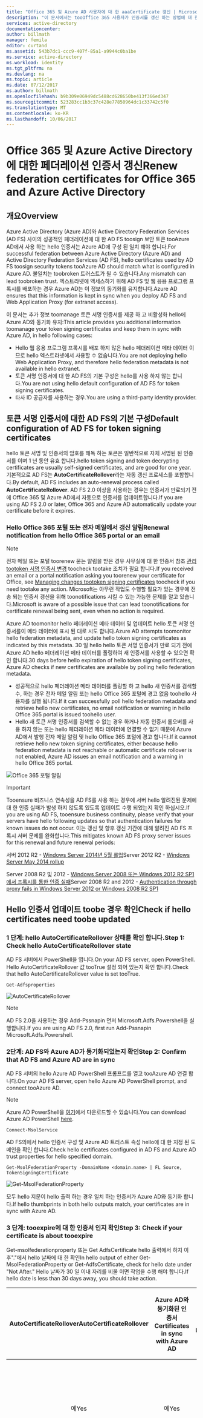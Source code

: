 ```yaml
---
title: "Office 365 및 Azure AD 사용자에 대 한 aaaCertificate 갱신 | Microsoft Docs"
description: "이 문서에서는 tooOffice 365 사용자가 인증서를 갱신 하는 방법에 대 한 알리는 전자 메일을 tooresolve 발급 하는 방법을 설명 합니다."
services: active-directory
documentationcenter: 
author: billmath
manager: femila
editor: curtand
ms.assetid: 543b7dc1-ccc9-407f-85a1-a9944c0ba1be
ms.service: active-directory
ms.workload: identity
ms.tgt_pltfrm: na
ms.devlang: na
ms.topic: article
ms.date: 07/12/2017
ms.author: billmath
ms.openlocfilehash: b9b309e06949dc5488cd628650be413f366ed347
ms.sourcegitcommit: 523283cc1b3c37c428e77850964dc1c33742c5f0
ms.translationtype: MT
ms.contentlocale: ko-KR
ms.lasthandoff: 10/06/2017
---
```

# <a name="renew-federation-certificates-for-office-365-and-azure-active-directory"></a><span data-ttu-id="c75d0-103">Office 365 및 Azure Active Directory에 대한 페더레이션 인증서 갱신</span><span class="sxs-lookup"><span data-stu-id="c75d0-103">Renew federation certificates for Office 365 and Azure Active Directory</span></span>
## <a name="overview"></a><span data-ttu-id="c75d0-104">개요</span><span class="sxs-lookup"><span data-stu-id="c75d0-104">Overview</span></span>
<span data-ttu-id="c75d0-105">Azure Active Directory (Azure AD)와 Active Directory Federation Services (AD FS) 사이의 성공적인 페더레이션에 대 한 AD FS toosign 보안 토큰 tooAzure AD에서 사용 하는 hello 인증서는 Azure AD에 구성 된 일치 해야 합니다.</span><span class="sxs-lookup"><span data-stu-id="c75d0-105">For successful federation between Azure Active Directory (Azure AD) and Active Directory Federation Services (AD FS), hello certificates used by AD FS toosign security tokens tooAzure AD should match what is configured in Azure AD.</span></span> <span data-ttu-id="c75d0-106">불일치는 toobroken 트러스트가 될 수 있습니다.</span><span class="sxs-lookup"><span data-stu-id="c75d0-106">Any mismatch can lead toobroken trust.</span></span> <span data-ttu-id="c75d0-107">엑스트라넷에 액세스하기 위해 AD FS 및 웹 응용 프로그램 프록시를 배포하는 경우 Azure AD는 이 정보의 동기화를 유지합니다.</span><span class="sxs-lookup"><span data-stu-id="c75d0-107">Azure AD ensures that this information is kept in sync when you deploy AD FS and Web Application Proxy (for extranet access).</span></span>

<span data-ttu-id="c75d0-108">이 문서는 추가 정보 toomanage 토큰 서명 인증서를 제공 하 고 비활성화 hello에 Azure AD와 동기화 유지:</span><span class="sxs-lookup"><span data-stu-id="c75d0-108">This article provides you additional information toomanage your token signing certificates and keep them in sync with Azure AD, in hello following cases:</span></span>

* <span data-ttu-id="c75d0-109">Hello 웹 응용 프로그램 프록시를 배포 하지 않은 hello 페더레이션 메타 데이터 이므로 hello 엑스트라넷에서 사용할 수 없습니다.</span><span class="sxs-lookup"><span data-stu-id="c75d0-109">You are not deploying hello Web Application Proxy, and therefore hello federation metadata is not available in hello extranet.</span></span>
* <span data-ttu-id="c75d0-110">토큰 서명 인증서에 대 한 AD FS의 기본 구성은 hello를 사용 하지 않는 합니다.</span><span class="sxs-lookup"><span data-stu-id="c75d0-110">You are not using hello default configuration of AD FS for token signing certificates.</span></span>
* <span data-ttu-id="c75d0-111">타사 ID 공급자를 사용하는 경우.</span><span class="sxs-lookup"><span data-stu-id="c75d0-111">You are using a third-party identity provider.</span></span>

## <a name="default-configuration-of-ad-fs-for-token-signing-certificates"></a><span data-ttu-id="c75d0-112">토큰 서명 인증서에 대한 AD FS의 기본 구성</span><span class="sxs-lookup"><span data-stu-id="c75d0-112">Default configuration of AD FS for token signing certificates</span></span>
<span data-ttu-id="c75d0-113">hello 토큰 서명 및 인증서의 암호를 해독 하는 토큰은 일반적으로 자체 서명된 된 인증서를 이며 1 년 동안 유효 합니다.</span><span class="sxs-lookup"><span data-stu-id="c75d0-113">hello token signing and token decrypting certificates are usually self-signed certificates, and are good for one year.</span></span> <span data-ttu-id="c75d0-114">기본적으로 AD FS는 **AutoCertificateRollover**라는 자동 갱신 프로세스를 포함합니다.</span><span class="sxs-lookup"><span data-stu-id="c75d0-114">By default, AD FS includes an auto-renewal process called **AutoCertificateRollover**.</span></span> <span data-ttu-id="c75d0-115">AD FS 2.0 이상을 사용하는 경우는 인증서가 만료되기 전에 Office 365 및 Azure AD에서 자동으로 인증서를 업데이트합니다.</span><span class="sxs-lookup"><span data-stu-id="c75d0-115">If you are using AD FS 2.0 or later, Office 365 and Azure AD automatically update your certificate before it expires.</span></span>

### <a name="renewal-notification-from-hello-office-365-portal-or-an-email"></a><span data-ttu-id="c75d0-116">Hello Office 365 포털 또는 전자 메일에서 갱신 알림</span><span class="sxs-lookup"><span data-stu-id="c75d0-116">Renewal notification from hello Office 365 portal or an email</span></span>
> [!NOTE]
> <span data-ttu-id="c75d0-117">전자 메일 또는 포털 toorenew 묻는 알림을 받은 경우 사무실에 대 한 인증서 참조 [관리 tootoken 서명 인증서 변경](#managecerts) toocheck tootake 조치가 필요 합니다.</span><span class="sxs-lookup"><span data-stu-id="c75d0-117">If you received an email or a portal notification asking you toorenew your certificate for Office, see [Managing changes tootoken signing certificates](#managecerts) toocheck if you need tootake any action.</span></span> <span data-ttu-id="c75d0-118">Microsoft는 아무런 작업도 수행할 필요가 있는 경우에 전송 되는 인증서 갱신을 위해 toonotifications 시킬 수 있는 가능한 문제를 알고 있습니다.</span><span class="sxs-lookup"><span data-stu-id="c75d0-118">Microsoft is aware of a possible issue that can lead toonotifications for certificate renewal being sent, even when no action is required.</span></span>
>
>

<span data-ttu-id="c75d0-119">Azure AD toomonitor hello 페더레이션 메타 데이터 및 업데이트 hello 토큰 서명 인증서를이 메타 데이터에 표시 된 대로 시도 합니다.</span><span class="sxs-lookup"><span data-stu-id="c75d0-119">Azure AD attempts toomonitor hello federation metadata, and update hello token signing certificates as indicated by this metadata.</span></span> <span data-ttu-id="c75d0-120">30 일 hello hello 토큰 서명 인증서가 만료 되기 전에 Azure AD hello 페더레이션 메타 데이터를 폴링하여 새 인증서를 사용할 수 있으면 확인 합니다.</span><span class="sxs-lookup"><span data-stu-id="c75d0-120">30 days before hello expiration of hello token signing certificates, Azure AD checks if new certificates are available by polling hello federation metadata.</span></span>

* <span data-ttu-id="c75d0-121">성공적으로 hello 페더레이션 메타 데이터를 폴링할 하 고 hello 새 인증서를 검색할 수, 하는 경우 전자 메일 알림 또는 hello Office 365 포털에 경고 없음 toohello 사용자를 실행 됩니다.</span><span class="sxs-lookup"><span data-stu-id="c75d0-121">If it can successfully poll hello federation metadata and retrieve hello new certificates, no email notification or warning in hello Office 365 portal is issued toohello user.</span></span>
* <span data-ttu-id="c75d0-122">Hello 새 토큰 서명 인증서를 검색할 수 없는 경우 하거나 자동 인증서 롤오버를 사용 하지 않는 또는 hello 페더레이션 메타 데이터에 연결할 수 없기 때문에 Azure AD에서 발행 전자 메일 알림 및 hello Office 365 포털에 경고 합니다.</span><span class="sxs-lookup"><span data-stu-id="c75d0-122">If it cannot retrieve hello new token signing certificates, either because hello federation metadata is not reachable or automatic certificate rollover is not enabled, Azure AD issues an email notification and a warning in hello Office 365 portal.</span></span>

![Office 365 포털 알림](./media/active-directory-aadconnect-o365-certs/notification.png)

> [!IMPORTANT]
> <span data-ttu-id="c75d0-124">Tooensure 비즈니스 연속성을 AD FS를 사용 하는 경우에 서버 hello 알려진된 문제에 대 한 인증 실패가 발생 하지 않도록 있도록 업데이트 수행 되었는지 확인 하십시오.</span><span class="sxs-lookup"><span data-stu-id="c75d0-124">If you are using AD FS, tooensure business continuity, please verify that your servers have hello following updates so that authentication failures for known issues do not occur.</span></span> <span data-ttu-id="c75d0-125">이는 갱신 및 향후 갱신 기간에 대해 알려진 AD FS 프록시 서버 문제를 완화합니다.</span><span class="sxs-lookup"><span data-stu-id="c75d0-125">This mitigates known AD FS proxy server issues for this renewal and future renewal periods:</span></span>
>
> <span data-ttu-id="c75d0-126">서버 2012 R2 - [Windows Server 2014년 5월 롤업](http://support.microsoft.com/kb/2955164)</span><span class="sxs-lookup"><span data-stu-id="c75d0-126">Server 2012 R2 - [Windows Server May 2014 rollup](http://support.microsoft.com/kb/2955164)</span></span>
>
> <span data-ttu-id="c75d0-127">Server 2008 R2 및 2012 - [Windows Server 2008 또는 Windows 2012 R2 SP1에서 프록시를 통한 인증 실패](http://support.microsoft.com/kb/3094446)</span><span class="sxs-lookup"><span data-stu-id="c75d0-127">Server 2008 R2 and 2012 - [Authentication through proxy fails in Windows Server 2012 or Windows 2008 R2 SP1](http://support.microsoft.com/kb/3094446)</span></span>
>
>

## <span data-ttu-id="c75d0-128">Hello 인증서 업데이트 toobe 경우 확인<a name="managecerts"></a></span><span class="sxs-lookup"><span data-stu-id="c75d0-128">Check if hello certificates need toobe updated <a name="managecerts"></a></span></span>
### <a name="step-1-check-hello-autocertificaterollover-state"></a><span data-ttu-id="c75d0-129">1 단계: hello AutoCertificateRollover 상태를 확인 합니다.</span><span class="sxs-lookup"><span data-stu-id="c75d0-129">Step 1: Check hello AutoCertificateRollover state</span></span>
<span data-ttu-id="c75d0-130">AD FS 서버에서 PowerShell을 엽니다.</span><span class="sxs-lookup"><span data-stu-id="c75d0-130">On your AD FS server, open PowerShell.</span></span> <span data-ttu-id="c75d0-131">Hello AutoCertificateRollover 값 tooTrue 설정 되어 있는지 확인 합니다.</span><span class="sxs-lookup"><span data-stu-id="c75d0-131">Check that hello AutoCertificateRollover value is set tooTrue.</span></span>

    Get-Adfsproperties

![AutoCertificateRollover](./media/active-directory-aadconnect-o365-certs/autocertrollover.png)

>[!NOTE] 
><span data-ttu-id="c75d0-133">AD FS 2.0을 사용하는 경우 Add-Pssnapin 먼저 Microsoft.Adfs.Powershell을 실행합니다.</span><span class="sxs-lookup"><span data-stu-id="c75d0-133">If you are using AD FS 2.0, first run Add-Pssnapin Microsoft.Adfs.Powershell.</span></span>

### <a name="step-2-confirm-that-ad-fs-and-azure-ad-are-in-sync"></a><span data-ttu-id="c75d0-134">2단계: AD FS와 Azure AD가 동기화되었는지 확인</span><span class="sxs-lookup"><span data-stu-id="c75d0-134">Step 2: Confirm that AD FS and Azure AD are in sync</span></span>
<span data-ttu-id="c75d0-135">AD FS 서버의 hello Azure AD PowerShell 프롬프트를 열고 tooAzure AD 연결 합니다.</span><span class="sxs-lookup"><span data-stu-id="c75d0-135">On your AD FS server, open hello Azure AD PowerShell prompt, and connect tooAzure AD.</span></span>

> [!NOTE]
> <span data-ttu-id="c75d0-136">Azure AD PowerShell을 [여기](https://technet.microsoft.com/library/jj151815.aspx)에서 다운로드할 수 있습니다.</span><span class="sxs-lookup"><span data-stu-id="c75d0-136">You can download Azure AD PowerShell [here](https://technet.microsoft.com/library/jj151815.aspx).</span></span>
>
>

    Connect-MsolService

<span data-ttu-id="c75d0-137">AD FS의에서 hello 인증서 구성 및 Azure AD 트러스트 속성 hello에 대 한 지정 된 도메인을 확인 합니다.</span><span class="sxs-lookup"><span data-stu-id="c75d0-137">Check hello certificates configured in AD FS and Azure AD trust properties for hello specified domain.</span></span>

    Get-MsolFederationProperty -DomainName <domain.name> | FL Source, TokenSigningCertificate

![Get-MsolFederationProperty](./media/active-directory-aadconnect-o365-certs/certsync.png)

<span data-ttu-id="c75d0-139">모두 hello 지문이 hello 출력 하는 경우 일치 하는 인증서가 Azure AD와 동기화 합니다.</span><span class="sxs-lookup"><span data-stu-id="c75d0-139">If hello thumbprints in both hello outputs match, your certificates are in sync with Azure AD.</span></span>

### <a name="step-3-check-if-your-certificate-is-about-tooexpire"></a><span data-ttu-id="c75d0-140">3 단계: tooexpire에 대 한 인증서 인지 확인</span><span class="sxs-lookup"><span data-stu-id="c75d0-140">Step 3: Check if your certificate is about tooexpire</span></span>
<span data-ttu-id="c75d0-141">Get-msolfederationproperty 또는 Get AdfsCertificate hello 출력에서 하지 이후"."에서 hello 날짜에 대 한 확인</span><span class="sxs-lookup"><span data-stu-id="c75d0-141">In hello output of either Get-MsolFederationProperty or Get-AdfsCertificate, check for hello date under "Not After."</span></span> <span data-ttu-id="c75d0-142">Hello 날짜가 30 일 이내 자리를 비울 이면 작업을 수행 해야 합니다.</span><span class="sxs-lookup"><span data-stu-id="c75d0-142">If hello date is less than 30 days away, you should take action.</span></span>

| <span data-ttu-id="c75d0-143">AutoCertificateRollover</span><span class="sxs-lookup"><span data-stu-id="c75d0-143">AutoCertificateRollover</span></span> | <span data-ttu-id="c75d0-144">Azure AD와 동기화된 인증서</span><span class="sxs-lookup"><span data-stu-id="c75d0-144">Certificates in sync with Azure AD</span></span> | <span data-ttu-id="c75d0-145">페더레이션 메타데이터는 공개적으로 액세스할 수 있습니다.</span><span class="sxs-lookup"><span data-stu-id="c75d0-145">Federation metadata is publicly accessible</span></span> | <span data-ttu-id="c75d0-146">유효성 검사</span><span class="sxs-lookup"><span data-stu-id="c75d0-146">Validity</span></span> | <span data-ttu-id="c75d0-147">동작</span><span class="sxs-lookup"><span data-stu-id="c75d0-147">Action</span></span> |
|:---:|:---:|:---:|:---:|:---:|
| <span data-ttu-id="c75d0-148">예</span><span class="sxs-lookup"><span data-stu-id="c75d0-148">Yes</span></span> |<span data-ttu-id="c75d0-149">예</span><span class="sxs-lookup"><span data-stu-id="c75d0-149">Yes</span></span> |<span data-ttu-id="c75d0-150">예</span><span class="sxs-lookup"><span data-stu-id="c75d0-150">Yes</span></span> |- |<span data-ttu-id="c75d0-151">어떤 조치도 필요하지 않습니다.</span><span class="sxs-lookup"><span data-stu-id="c75d0-151">No action needed.</span></span> <span data-ttu-id="c75d0-152">[자동으로 토큰 서명 인증서 갱신](#autorenew)을 참조하세요.</span><span class="sxs-lookup"><span data-stu-id="c75d0-152">See [Renew token signing certificate automatically](#autorenew).</span></span> |
| <span data-ttu-id="c75d0-153">예</span><span class="sxs-lookup"><span data-stu-id="c75d0-153">Yes</span></span> |<span data-ttu-id="c75d0-154">아니요</span><span class="sxs-lookup"><span data-stu-id="c75d0-154">No</span></span> |- |<span data-ttu-id="c75d0-155">15일 이내</span><span class="sxs-lookup"><span data-stu-id="c75d0-155">Less than 15 days</span></span> |<span data-ttu-id="c75d0-156">즉시 갱신합니다.</span><span class="sxs-lookup"><span data-stu-id="c75d0-156">Renew immediately.</span></span> <span data-ttu-id="c75d0-157">[수동으로 토큰 서명 인증서 갱신](#manualrenew)을 참조하세요.</span><span class="sxs-lookup"><span data-stu-id="c75d0-157">See [Renew token signing certificate manually](#manualrenew).</span></span> |
| <span data-ttu-id="c75d0-158">아니요</span><span class="sxs-lookup"><span data-stu-id="c75d0-158">No</span></span> |- |- |<span data-ttu-id="c75d0-159">30일 이내</span><span class="sxs-lookup"><span data-stu-id="c75d0-159">Less than 30 days</span></span> |<span data-ttu-id="c75d0-160">즉시 갱신합니다.</span><span class="sxs-lookup"><span data-stu-id="c75d0-160">Renew immediately.</span></span> <span data-ttu-id="c75d0-161">[수동으로 토큰 서명 인증서 갱신](#manualrenew)을 참조하세요.</span><span class="sxs-lookup"><span data-stu-id="c75d0-161">See [Renew token signing certificate manually](#manualrenew).</span></span> |

<span data-ttu-id="c75d0-162">\[-] 중요하지 않습니다.</span><span class="sxs-lookup"><span data-stu-id="c75d0-162">\[-]  Does not matter</span></span>

## <span data-ttu-id="c75d0-163">Hello 토큰 서명 인증서를 자동으로 갱신 (권장)<a name="autorenew"></a></span><span class="sxs-lookup"><span data-stu-id="c75d0-163">Renew hello token signing certificate automatically (recommended) <a name="autorenew"></a></span></span>
<span data-ttu-id="c75d0-164">필요 없음 tooperform는 수동으로 설치 hello 다음 모두 해당 하는 경우:</span><span class="sxs-lookup"><span data-stu-id="c75d0-164">You don't need tooperform any manual steps if both of hello following are true:</span></span>

* <span data-ttu-id="c75d0-165">Hello 엑스트라넷에서 액세스 toohello 페더레이션 메타 데이터를 사용할 수 있는 웹 응용 프로그램 프록시를 배포 했습니다.</span><span class="sxs-lookup"><span data-stu-id="c75d0-165">You have deployed Web Application Proxy, which can enable access toohello federation metadata from hello extranet.</span></span>
* <span data-ttu-id="c75d0-166">AD FS hello 기본 구성 (AutoCertificateRollover 사용)를 사용 하는 합니다.</span><span class="sxs-lookup"><span data-stu-id="c75d0-166">You are using hello AD FS default configuration (AutoCertificateRollover is enabled).</span></span>

<span data-ttu-id="c75d0-167">다음 인증서 hello tooconfirm 검사 hello는 자동으로 업데이트할 수 있습니다.</span><span class="sxs-lookup"><span data-stu-id="c75d0-167">Check hello following tooconfirm that hello certificate can be automatically updated.</span></span>

<span data-ttu-id="c75d0-168">**1. hello AD FS 속성 AutoCertificateRollover tooTrue 설정 되어야 합니다.**</span><span class="sxs-lookup"><span data-stu-id="c75d0-168">**1. hello AD FS property AutoCertificateRollover must be set tooTrue.**</span></span> <span data-ttu-id="c75d0-169">이 새 토큰 서명 및 토큰 암호 해독 인증서 만료 된 hello 이전 하기 전에 AD FS 자동으로 생성 됩니다 나타냅니다.</span><span class="sxs-lookup"><span data-stu-id="c75d0-169">This indicates that AD FS will automatically generate new token signing and token decryption certificates, before hello old ones expire.</span></span>

<span data-ttu-id="c75d0-170">**2. hello AD FS 페더레이션 메타 데이터는 공개적으로 액세스할 수 있습니다.**</span><span class="sxs-lookup"><span data-stu-id="c75d0-170">**2. hello AD FS federation metadata is publicly accessible.**</span></span> <span data-ttu-id="c75d0-171">Toohello 이동 하 여 페더레이션 메타 데이터에 공개적으로 액세스할 수 있는지 확인 하십시오 (hello 회사 네트워크)에서 공용 인터넷 hello URL에는 컴퓨터에서 나오는에:</span><span class="sxs-lookup"><span data-stu-id="c75d0-171">Check that your federation metadata is publicly accessible by navigating toohello following URL from a computer on hello public internet (off of hello corporate network):</span></span>

<span data-ttu-id="c75d0-172">https://(your_FS_name)/federationmetadata/2007-06/federationmetadata.xml</span><span class="sxs-lookup"><span data-stu-id="c75d0-172">https://(your_FS_name)/federationmetadata/2007-06/federationmetadata.xml</span></span>

<span data-ttu-id="c75d0-173">여기서 `(your_FS_name) `fs.contoso.com과 같이 조직을 사용 하는 hello 페더레이션 서비스 호스트 이름으로 대체 됩니다.  두 tooverify 수 있다면 이러한 설정에 성공적으로 없는 toodo 다른 항목이 있습니다.</span><span class="sxs-lookup"><span data-stu-id="c75d0-173">where `(your_FS_name) `is replaced with hello federation service host name your organization uses, such as fs.contoso.com.  If you are able tooverify both of these settings successfully, you do not have toodo anything else.</span></span>  

<span data-ttu-id="c75d0-174">예: https://fs.contoso.com/federationmetadata/2007-06/federationmetadata.xml</span><span class="sxs-lookup"><span data-stu-id="c75d0-174">Example: https://fs.contoso.com/federationmetadata/2007-06/federationmetadata.xml</span></span>

## <span data-ttu-id="c75d0-175">Hello 토큰 서명 인증서를 수동으로 갱신<a name="manualrenew"></a></span><span class="sxs-lookup"><span data-stu-id="c75d0-175">Renew hello token signing certificate manually <a name="manualrenew"></a></span></span>
<span data-ttu-id="c75d0-176">선택할 수 있습니다 toorenew hello 토큰 서명 인증서 수동으로.</span><span class="sxs-lookup"><span data-stu-id="c75d0-176">You may choose toorenew hello token signing certificates manually.</span></span> <span data-ttu-id="c75d0-177">예를 들어 hello 다음과 같은 시나리오에 더 적합할 수 수동 갱신 합니다.</span><span class="sxs-lookup"><span data-stu-id="c75d0-177">For example, hello following scenarios might work better for manual renewal:</span></span>

* <span data-ttu-id="c75d0-178">토큰 서명 인증서는 자체 서명된 인증서가 아닙니다.</span><span class="sxs-lookup"><span data-stu-id="c75d0-178">Token signing certificates are not self-signed certificates.</span></span> <span data-ttu-id="c75d0-179">hello 가장 일반적인 이유는 조직의 AD FS 인증서는 조직의 인증 기관에서 등록을 관리 합니다.</span><span class="sxs-lookup"><span data-stu-id="c75d0-179">hello most common reason for this is that your organization manages AD FS certificates enrolled from an organizational certificate authority.</span></span>
* <span data-ttu-id="c75d0-180">네트워크 보안에는 hello 페더레이션 메타 데이터 toobe 공개적으로 사용할 수 없도록 합니다.</span><span class="sxs-lookup"><span data-stu-id="c75d0-180">Network security does not allow hello federation metadata toobe publicly available.</span></span>

<span data-ttu-id="c75d0-181">이러한 시나리오에서는 hello 토큰 서명 인증서를 업데이트할 때마다도 업데이트 해야 Office 365 도메인 Update-msolfederateddomain hello PowerShell 명령을 사용 하 여 합니다.</span><span class="sxs-lookup"><span data-stu-id="c75d0-181">In these scenarios, every time you update hello token signing certificates, you must also update your Office 365 domain by using hello PowerShell command, Update-MsolFederatedDomain.</span></span>

### <a name="step-1-ensure-that-ad-fs-has-new-token-signing-certificates"></a><span data-ttu-id="c75d0-182">1단계: AD FS에 새 토큰 서명 인증서가 있는지 확인</span><span class="sxs-lookup"><span data-stu-id="c75d0-182">Step 1: Ensure that AD FS has new token signing certificates</span></span>
<span data-ttu-id="c75d0-183">**기본이 아닌 구성**</span><span class="sxs-lookup"><span data-stu-id="c75d0-183">**Non-default configuration**</span></span>

<span data-ttu-id="c75d0-184">AD FS의 기본 구성이 사용 하는 경우 (여기서 **AutoCertificateRollover** 너무 설정**False**), 사용자 지정 인증서 (자체 서명 되지 않았습니다)을 사용할 것입니다.</span><span class="sxs-lookup"><span data-stu-id="c75d0-184">If you are using a non-default configuration of AD FS (where **AutoCertificateRollover** is set too**False**), you are probably using custom certificates (not self-signed).</span></span> <span data-ttu-id="c75d0-185">어떻게 toorenew hello AD FS 토큰 서명 인증서에 대 한 자세한 내용은 참조 [자체 서명 인증서를 AD FS를 사용 하지 않는 고객에 대 한 지침](https://msdn.microsoft.com/library/azure/JJ933264.aspx#BKMK_NotADFSCert)합니다.</span><span class="sxs-lookup"><span data-stu-id="c75d0-185">For more information about how toorenew hello AD FS token signing certificates, see [Guidance for customers not using AD FS self-signed certificates](https://msdn.microsoft.com/library/azure/JJ933264.aspx#BKMK_NotADFSCert).</span></span>

<span data-ttu-id="c75d0-186">**페더레이션 메타데이터를 공개적으로 사용할 수 없습니다.**</span><span class="sxs-lookup"><span data-stu-id="c75d0-186">**Federation metadata is not publicly available**</span></span>

<span data-ttu-id="c75d0-187">경우에 다른 손을 hello **AutoCertificateRollover** 너무 설정 되어**True**, 페더레이션 메타 데이터를 공개적으로 액세스할 수 없는 경우, 먼저 새 토큰 서명 인증서 AD에서 생성 하 고 있는지 확인 하지만 FS 합니다.</span><span class="sxs-lookup"><span data-stu-id="c75d0-187">On hello other hand, if **AutoCertificateRollover** is set too**True**, but your federation metadata is not publicly accessible, first make sure that new token signing certificates have been generated by AD FS.</span></span> <span data-ttu-id="c75d0-188">새 토큰 서명 인증서 라인 hello 단계를 수행 하 여 확인 합니다.</span><span class="sxs-lookup"><span data-stu-id="c75d0-188">Confirm you have new token signing certificates by taking hello following steps:</span></span>

1. <span data-ttu-id="c75d0-189">Toohello 기본 AD FS 서버에 로그온 했는지 확인 합니다.</span><span class="sxs-lookup"><span data-stu-id="c75d0-189">Verify that you are logged on toohello primary AD FS server.</span></span>
2. <span data-ttu-id="c75d0-190">PowerShell 명령 창을 열고 다음 명령을 hello를 실행 하 여 AD FS에서 hello 현재 서명 인증서를 확인 합니다.</span><span class="sxs-lookup"><span data-stu-id="c75d0-190">Check hello current signing certificates in AD FS by opening a PowerShell command window, and running hello following command:</span></span>

    <span data-ttu-id="c75d0-191">PS C:\>Get-ADFSCertificate –CertificateType token-signing</span><span class="sxs-lookup"><span data-stu-id="c75d0-191">PS C:\>Get-ADFSCertificate –CertificateType token-signing</span></span>

   > [!NOTE]
   > <span data-ttu-id="c75d0-192">AD FS 2.0을 사용하는 경우 Add-Pssnapin Microsoft.Adfs.Powershell을 먼저 실행해야 합니다.</span><span class="sxs-lookup"><span data-stu-id="c75d0-192">If you are using AD FS 2.0, you should run Add-Pssnapin Microsoft.Adfs.Powershell first.</span></span>
   >
   >
3. <span data-ttu-id="c75d0-193">나열 된 모든 인증서에 hello 명령 출력을 살펴봅니다.</span><span class="sxs-lookup"><span data-stu-id="c75d0-193">Look at hello command output at any certificates listed.</span></span> <span data-ttu-id="c75d0-194">AD FS가 새 인증서를 생성 하는 경우에 hello 출력에 두 개의 인증서 표시 됩니다: 어떤 hello에 대 한 **IsPrimary** 값은 **True** 및 hello **NotAfter** 날짜는 개와 5 일 내 **IsPrimary** 은 **False** 및 **NotAfter** hello 나중에 1 년에 대 한 것입니다.</span><span class="sxs-lookup"><span data-stu-id="c75d0-194">If AD FS has generated a new certificate, you should see two certificates in hello output: one for which hello **IsPrimary** value is **True** and hello **NotAfter** date is within 5 days, and one for which **IsPrimary** is **False** and **NotAfter** is about a year in hello future.</span></span>
4. <span data-ttu-id="c75d0-195">만 인증서 1 개를 참조 하 고 hello **NotAfter** 날짜 5 일 이내는 toogenerate 새 인증서를 사용 해야 합니다.</span><span class="sxs-lookup"><span data-stu-id="c75d0-195">If you only see one certificate, and hello **NotAfter** date is within 5 days, you need toogenerate a new certificate.</span></span>
5. <span data-ttu-id="c75d0-196">새 인증서를 toogenerate hello 다음 PowerShell 명령 프롬프트에서 명령을 실행: `PS C:\>Update-ADFSCertificate –CertificateType token-signing`합니다.</span><span class="sxs-lookup"><span data-stu-id="c75d0-196">toogenerate a new certificate, execute hello following command at a PowerShell command prompt: `PS C:\>Update-ADFSCertificate –CertificateType token-signing`.</span></span>
6. <span data-ttu-id="c75d0-197">다음 명령을 다시 hello를 실행 하 여 hello 업데이트 확인: PS c:\>Get ADFSCertificate – CertificateType 토큰 서명</span><span class="sxs-lookup"><span data-stu-id="c75d0-197">Verify hello update by running hello following command again: PS C:\>Get-ADFSCertificate –CertificateType token-signing</span></span>

<span data-ttu-id="c75d0-198">이제 두 개의 인증서 표시 됩니다, 그 중 하나에 **NotAfter** hello 미래에 어떤 hello에 대 한 약 1 년의 날짜 **IsPrimary** 값은 **False**합니다.</span><span class="sxs-lookup"><span data-stu-id="c75d0-198">Two certificates should be listed now, one of which has a **NotAfter** date of approximately one year in hello future, and for which hello **IsPrimary** value is **False**.</span></span>

### <a name="step-2-update-hello-new-token-signing-certificates-for-hello-office-365-trust"></a><span data-ttu-id="c75d0-199">2 단계: hello 새 토큰 서명 인증서 hello Office 365 신뢰에 대 한 업데이트</span><span class="sxs-lookup"><span data-stu-id="c75d0-199">Step 2: Update hello new token signing certificates for hello Office 365 trust</span></span>
<span data-ttu-id="c75d0-200">Hello 새 토큰 서명 인증서 toobe 다음과 같이 hello 트러스트에 대 한 사용으로 Office 365를 업데이트 합니다.</span><span class="sxs-lookup"><span data-stu-id="c75d0-200">Update Office 365 with hello new token signing certificates toobe used for hello trust, as follows.</span></span>

1. <span data-ttu-id="c75d0-201">Hello Microsoft Azure Active Directory 모듈에 대 한 Windows PowerShell을 엽니다.</span><span class="sxs-lookup"><span data-stu-id="c75d0-201">Open hello Microsoft Azure Active Directory Module for Windows PowerShell.</span></span>
2. <span data-ttu-id="c75d0-202">$cred=Get-Credential을 실행합니다.</span><span class="sxs-lookup"><span data-stu-id="c75d0-202">Run $cred=Get-Credential.</span></span> <span data-ttu-id="c75d0-203">이 cmdlet에서 자격 증명을 물어보면 클라우드 서비스 관리자 계정 자격 증명을 입력합니다.</span><span class="sxs-lookup"><span data-stu-id="c75d0-203">When this cmdlet prompts you for credentials, type your cloud service administrator account credentials.</span></span>
3. <span data-ttu-id="c75d0-204">Connect-MsolService –Credential $cred를 실행합니다. 이 cmdlet toohello 클라우드 서비스를 연결합니다.</span><span class="sxs-lookup"><span data-stu-id="c75d0-204">Run Connect-MsolService –Credential $cred. This cmdlet connects you toohello cloud service.</span></span> <span data-ttu-id="c75d0-205">Hello 도구를 통해 설치 하는 hello 추가 cmdlet을 실행 하기 전에 필요 toohello 클라우드 서비스에 연결 하는 컨텍스트를 만들어야 합니다.</span><span class="sxs-lookup"><span data-stu-id="c75d0-205">Creating a context that connects you toohello cloud service is required before running any of hello additional cmdlets installed by hello tool.</span></span>
4. <span data-ttu-id="c75d0-206">AD FS hello 기본 페더레이션 서버가 아닌 컴퓨터에 이러한 명령은 실행 하는 경우 실행 Set-msoladfscontext-컴퓨터 <AD FS primary server>여기서 <AD FS primary server> hello hello 기본 AD FS 서버의 내부 FQDN 이름입니다.</span><span class="sxs-lookup"><span data-stu-id="c75d0-206">If you are running these commands on a computer that is not hello AD FS primary federation server, run Set-MSOLAdfscontext -Computer <AD FS primary server>, where <AD FS primary server> is hello internal FQDN name of hello primary AD FS server.</span></span> <span data-ttu-id="c75d0-207">이 cmdlet은 tooAD FS 연결 하는 컨텍스트를 만듭니다.</span><span class="sxs-lookup"><span data-stu-id="c75d0-207">This cmdlet creates a context that connects you tooAD FS.</span></span>
5. <span data-ttu-id="c75d0-208">Update-MSOLFederatedDomain –DomainName <domain>을 실행합니다.</span><span class="sxs-lookup"><span data-stu-id="c75d0-208">Run Update-MSOLFederatedDomain –DomainName <domain>.</span></span> <span data-ttu-id="c75d0-209">이 cmdlet hello 클라우드 서비스에 AD FS의 hello 설정을 업데이트 하 고 hello 2 간의 hello 트러스트 관계를 구성 합니다.</span><span class="sxs-lookup"><span data-stu-id="c75d0-209">This cmdlet updates hello settings from AD FS into hello cloud service, and configures hello trust relationship between hello two.</span></span>

> [!NOTE]
> <span data-ttu-id="c75d0-210">Hello를 사용 해야 toosupport contoso.com, fabrikam.com 등의 여러 최상위 도메인을 필요한 경우 **SupportMultipleDomain** 모든 cmdlet으로 전환 합니다.</span><span class="sxs-lookup"><span data-stu-id="c75d0-210">If you need toosupport multiple top-level domains, such as contoso.com and fabrikam.com, you must use hello **SupportMultipleDomain** switch with any cmdlets.</span></span> <span data-ttu-id="c75d0-211">자세한 내용은 [여러 최상위 도메인에 대한 지원](active-directory-aadconnect-multiple-domains.md)을 참조하세요.</span><span class="sxs-lookup"><span data-stu-id="c75d0-211">For more information, see [Support for Multiple Top Level Domains](active-directory-aadconnect-multiple-domains.md).</span></span>
>
>

## <span data-ttu-id="c75d0-212">Azure AD Connect를 사용하여 Azure AD 트러스트 복구 <a name="connectrenew"></a></span><span class="sxs-lookup"><span data-stu-id="c75d0-212">Repair Azure AD trust by using Azure AD Connect <a name="connectrenew"></a></span></span>
<span data-ttu-id="c75d0-213">Azure AD Connect를 사용 하 여 AD FS 팜 및 Azure AD 트러스트를 구성 하는 경우에 토큰 서명 인증서에 대 한 tootake 조치가 필요한 경우 Azure AD Connect toodetect를 사용할 수 있습니다.</span><span class="sxs-lookup"><span data-stu-id="c75d0-213">If you configured your AD FS farm and Azure AD trust by using Azure AD Connect, you can use Azure AD Connect toodetect if you need tootake any action for your token signing certificates.</span></span> <span data-ttu-id="c75d0-214">Toorenew hello 인증서 해야 할 경우 Azure AD Connect toodo를 지금 사용할 수 있습니다.</span><span class="sxs-lookup"><span data-stu-id="c75d0-214">If you need toorenew hello certificates, you can use Azure AD Connect toodo so.</span></span>

<span data-ttu-id="c75d0-215">자세한 내용은 참조 [hello 신뢰 복구](active-directory-aadconnect-federation-management.md)합니다.</span><span class="sxs-lookup"><span data-stu-id="c75d0-215">For more information, see [Repairing hello trust](active-directory-aadconnect-federation-management.md).</span></span>
